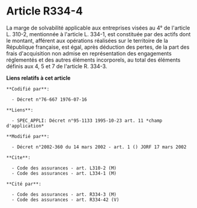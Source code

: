 # Article R334-4

La marge de solvabilité applicable aux entreprises visées au 4° de l'article L. 310-2, mentionnée à l'article L. 334-1, est
constituée par des actifs dont le montant, afférent aux opérations réalisées sur le territoire de la République française,
est égal, après déduction des pertes, de la part des frais d'acquisition non admise en représentation des engagements
réglementés et des autres éléments incorporels, au total des éléments définis aux 4, 5 et 7 de l'article R. 334-3.

**Liens relatifs à cet article**

	**Codifié par**:

	  - Décret n°76-667 1976-07-16

	**Liens**:

	  - SPEC_APPLI: Décret n°95-1133 1995-10-23 art. 11 *champ d'application*

	**Modifié par**:

	  - Décret n°2002-360 du 14 mars 2002 - art. 1 () JORF 17 mars 2002

	**Cite**:

	  - Code des assurances - art. L310-2 (M)
	  - Code des assurances - art. L334-1 (M)

	**Cité par**:

	  - Code des assurances - art. R334-3 (M)
	  - Code des assurances - art. R334-42 (V)
